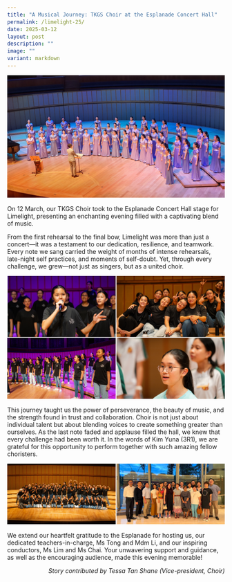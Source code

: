 ```yaml
---
title: "A Musical Journey: TKGS Choir at the Esplanade Concert Hall"
permalink: /limelight-25/
date: 2025-03-12
layout: post
description: ""
image: ""
variant: markdown
---
```

<img src="/images/Sparkling_Moment/2025/LL_Hero.png">

<p>On 12 March, our TKGS Choir took to the Esplanade Concert Hall stage for Limelight, presenting an enchanting evening filled with a captivating blend of music. </p>
	
<p>From the first rehearsal to the final bow, Limelight was more than just a concert—it was a testament to our dedication, resilience, and teamwork. Every note we sang carried the weight of months of intense rehearsals, late-night self practices, and moments of self-doubt. Yet, through every challenge, we grew—not just as singers, but as a united choir.</p>

<img src="/images/Sparkling_Moment/2025/LL_1.png">

<p>This journey taught us the power of perseverance, the beauty of music, and the strength found in trust and collaboration. Choir is not just about individual talent but about blending voices to create something greater than ourselves. As the last note faded and applause filled the hall, we knew that every challenge had been worth it.  In the words of Kim Yuna (3R1), we are grateful for this opportunity to perform together with such amazing fellow choristers.</p>

<img src="/images/Sparkling_Moment/2025/LL_2.png">

<p>We extend our heartfelt gratitude to the Esplanade for hosting us, our dedicated teachers-in-charge, Ms Tong and Mdm Li, and our inspiring conductors, Ms Lim and Ms Chai. Your unwavering support and guidance, as well as the encouraging audience, made this evening memorable!</p>

<p align="right"><i>Story contributed by Tessa Tan Shane (Vice-president, Choir)</i></p>